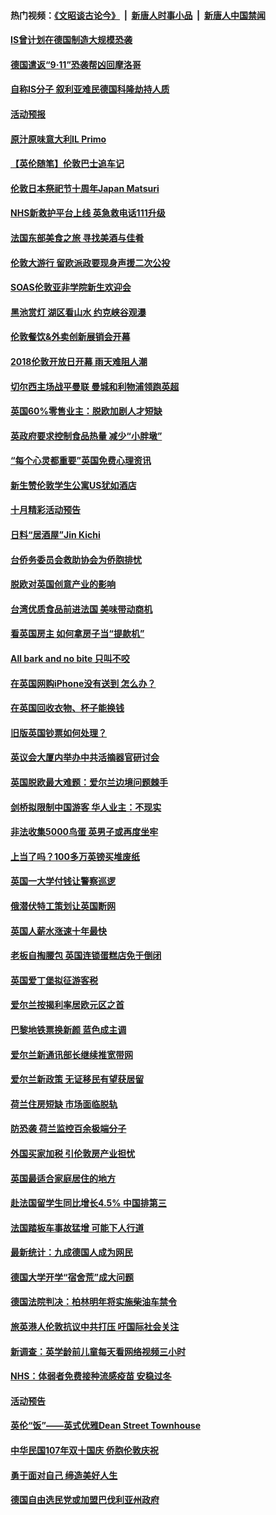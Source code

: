 #### 热门视频：[《文昭谈古论今》](https://github.com/gfw-breaker/wenzhao/blob/master/README.md?t=10240933) &nbsp;|&nbsp; [新唐人时事小品](https://github.com/gfw-breaker/ntdtv-comedy/blob/master/README.md?t=10240933) &nbsp;|&nbsp; [新唐人中国禁闻](https://github.com/gfw-breaker/ntdtv-news/blob/master/README.md?t=10240933)

#### [IS曾计划在德国制造大规模恐袭](../pages/nsc974/n10803787.md?t=10240933) 

#### [德国遣返“9·11”恐袭帮凶回摩洛哥](../pages/nsc974/n10803883.md?t=10240933) 

#### [自称IS分子 叙利亚难民德国科隆劫持人质](../pages/nsc974/n10803842.md?t=10240933) 

#### [活动预报](../pages/nsc974/n10803032.md?t=10240933) 

#### [原汁原味意大利IL Primo](../pages/nsc974/n10802970.md?t=10240933) 

#### [【英伦随笔】伦敦巴士追车记](../pages/nsc974/n10802956.md?t=10240933) 

#### [伦敦日本祭祀节十周年Japan Matsuri](../pages/nsc974/n10802926.md?t=10240933) 

#### [NHS新救护平台上线 英急救电话111升级](../pages/nsc974/n10802902.md?t=10240933) 

#### [法国东部美食之旅 寻找美酒与佳肴](../pages/nsc974/n10801640.md?t=10240933) 

#### [伦敦大游行 留欧派政要现身声援二次公投](../pages/nsc974/n10801279.md?t=10240933) 

#### [SOAS伦敦亚非学院新生欢迎会](../pages/nsc974/n10800385.md?t=10240933) 

#### [黑池赏灯 湖区看山水 约克峡谷观瀑](../pages/nsc974/n10800379.md?t=10240933) 

#### [伦敦餐饮&外卖创新展销会开幕](../pages/nsc974/n10800370.md?t=10240933) 

#### [2018伦敦开放日开幕 雨天难阻人潮](../pages/nsc974/n10800357.md?t=10240933) 

#### [切尔西主场战平曼联 曼城和利物浦领跑英超](../pages/nsc974/n10799387.md?t=10240933) 

#### [英国60%零售业主：脱欧加剧人才短缺](../pages/nsc974/n10798814.md?t=10240933) 

#### [英政府要求控制食品热量 减少“小胖墩”](../pages/nsc974/n10798915.md?t=10240933) 

#### [“每个心灵都重要”英国免费心理资讯](../pages/nsc974/n10798906.md?t=10240933) 

#### [新生赞伦敦学生公寓US犹如酒店](../pages/nsc974/n10798881.md?t=10240933) 

#### [十月精彩活动预告](../pages/nsc974/n10798869.md?t=10240933) 

#### [日料“居酒屋”Jin Kichi](../pages/nsc974/n10798856.md?t=10240933) 

#### [台侨务委员会救助协会为侨胞排忧](../pages/nsc974/n10798830.md?t=10240933) 

#### [脱欧对英国创意产业的影响](../pages/nsc974/n10798806.md?t=10240933) 

#### [台湾优质食品前进法国 美味带动商机](../pages/nsc974/n10796380.md?t=10240933) 

#### [看英国房主 如何拿房子当“提款机”](../pages/nsc974/n10795639.md?t=10240933) 

#### [All bark and no bite 只叫不咬](../pages/nsc974/n10795626.md?t=10240933) 

#### [在英国网购iPhone没有送到 怎么办？](../pages/nsc974/n10795611.md?t=10240933) 

#### [在英国回收衣物、杯子能换钱](../pages/nsc974/n10795600.md?t=10240933) 

#### [旧版英国钞票如何处理？](../pages/nsc974/n10795574.md?t=10240933) 

#### [英议会大厦内举办中共活摘器官研讨会](../pages/nsc974/n10795559.md?t=10240933) 

#### [英国脱欧最大难题：爱尔兰边境问题棘手](../pages/nsc974/n10793065.md?t=10240933) 

#### [剑桥拟限制中国游客 华人业主：不现实](../pages/nsc974/n10793028.md?t=10240933) 

#### [非法收集5000鸟蛋 英男子或再度坐牢](../pages/nsc974/n10793168.md?t=10240933) 

#### [上当了吗？100多万英镑买堆废纸](../pages/nsc974/n10793153.md?t=10240933) 

#### [英国一大学付钱让警察巡逻](../pages/nsc974/n10793144.md?t=10240933) 

#### [俄潜伏特工策划让英国断网](../pages/nsc974/n10793138.md?t=10240933) 

#### [英国人薪水涨速十年最快](../pages/nsc974/n10793134.md?t=10240933) 

#### [老板自掏腰包 英国连锁蛋糕店免于倒闭](../pages/nsc974/n10793123.md?t=10240933) 

#### [英国爱丁堡拟征游客税](../pages/nsc974/n10793043.md?t=10240933) 

#### [爱尔兰按揭利率居欧元区之首](../pages/nsc974/n10792636.md?t=10240933) 

#### [巴黎地铁票换新颜 蓝色成主调](../pages/nsc974/n10792539.md?t=10240933) 

#### [爱尔兰新通讯部长继续推宽带网](../pages/nsc974/n10792470.md?t=10240933) 

#### [爱尔兰新政策 无证移民有望获居留](../pages/nsc974/n10792193.md?t=10240933) 

#### [荷兰住房短缺 市场面临脱轨](../pages/nsc974/n10792107.md?t=10240933) 

#### [防恐袭 荷兰监控百余极端分子](../pages/nsc974/n10792022.md?t=10240933) 

#### [外国买家加税 引伦敦房产业担忧](../pages/nsc974/n10790977.md?t=10240933) 

#### [英国最适合家庭居住的地方](../pages/nsc974/n10790961.md?t=10240933) 

#### [赴法国留学生同比增长4.5% 中国排第三](../pages/nsc974/n10790702.md?t=10240933) 

#### [法国踏板车事故猛增 可能下人行道](../pages/nsc974/n10790752.md?t=10240933) 

#### [最新统计：九成德国人成为网民](../pages/nsc974/n10789368.md?t=10240933) 

#### [德国大学开学“宿舍荒”成大问题](../pages/nsc974/n10789287.md?t=10240933) 

#### [德国法院判决：柏林明年将实施柴油车禁令](../pages/nsc974/n10788104.md?t=10240933) 

#### [旅英港人伦敦抗议中共打压 吁国际社会关注](../pages/nsc974/n10788264.md?t=10240933) 

#### [新调查：英学龄前儿童每天看网络视频三小时](../pages/nsc974/n10788331.md?t=10240933) 

#### [NHS：体弱者免费接种流感疫苗 安稳过冬](../pages/nsc974/n10788326.md?t=10240933) 

#### [活动预告](../pages/nsc974/n10788321.md?t=10240933) 

#### [英伦“饭”——英式优雅Dean Street Townhouse](../pages/nsc974/n10788313.md?t=10240933) 

#### [中华民国107年双十国庆 侨胞伦敦庆祝](../pages/nsc974/n10788304.md?t=10240933) 

#### [勇于面对自己 缔造美好人生](../pages/nsc974/n10788275.md?t=10240933) 

#### [德国自由选民党或加盟巴伐利亚州政府](../pages/nsc974/n10788073.md?t=10240933) 


